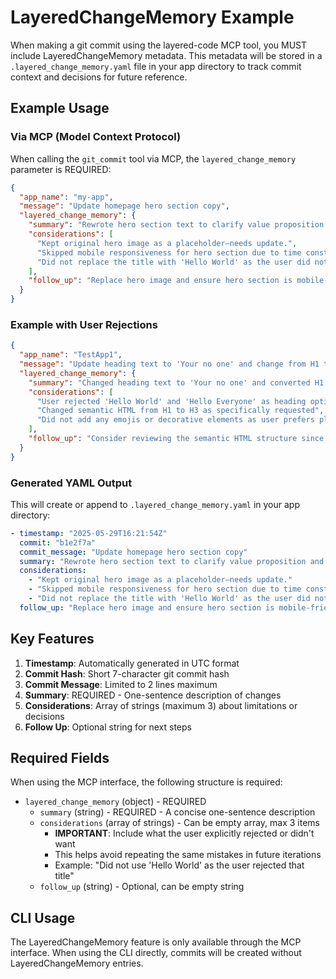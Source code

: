 # LayeredChangeMemory Example

When making a git commit using the layered-code MCP tool, you MUST include LayeredChangeMemory metadata. This metadata will be stored in a `.layered_change_memory.yaml` file in your app directory to track commit context and decisions for future reference.

## Example Usage

### Via MCP (Model Context Protocol)

When calling the `git_commit` tool via MCP, the `layered_change_memory` parameter is REQUIRED:

```json
{
  "app_name": "my-app",
  "message": "Update homepage hero section copy",
  "layered_change_memory": {
    "summary": "Rewrote hero section text to clarify value proposition and appeal to new users.",
    "considerations": [
      "Kept original hero image as a placeholder—needs update.",
      "Skipped mobile responsiveness for hero section due to time constraints.",
      "Did not replace the title with 'Hello World' as the user did not like that title."
    ],
    "follow_up": "Replace hero image and ensure hero section is mobile-friendly."
  }
}
```

### Example with User Rejections

```json
{
  "app_name": "TestApp1",
  "message": "Update heading text to 'Your no one' and change from H1 to H3",
  "layered_change_memory": {
    "summary": "Changed heading text to 'Your no one' and converted H1 to H3 element",
    "considerations": [
      "User rejected 'Hello World' and 'Hello Everyone' as heading options",
      "Changed semantic HTML from H1 to H3 as specifically requested",
      "Did not add any emojis or decorative elements as user prefers plain text"
    ],
    "follow_up": "Consider reviewing the semantic HTML structure since H3 is now the main page heading"
  }
}
```

### Generated YAML Output

This will create or append to `.layered_change_memory.yaml` in your app directory:

```yaml
- timestamp: "2025-05-29T16:21:54Z"
  commit: "b1e2f7a"
  commit_message: "Update homepage hero section copy"
  summary: "Rewrote hero section text to clarify value proposition and appeal to new users."
  considerations:
    - "Kept original hero image as a placeholder—needs update."
    - "Skipped mobile responsiveness for hero section due to time constraints."
    - "Did not replace the title with 'Hello World' as the user did not like that title."
  follow_up: "Replace hero image and ensure hero section is mobile-friendly."
```

## Key Features

1. **Timestamp**: Automatically generated in UTC format
2. **Commit Hash**: Short 7-character git commit hash
3. **Commit Message**: Limited to 2 lines maximum
4. **Summary**: REQUIRED - One-sentence description of changes
5. **Considerations**: Array of strings (maximum 3) about limitations or decisions
6. **Follow Up**: Optional string for next steps

## Required Fields

When using the MCP interface, the following structure is required:
- `layered_change_memory` (object) - REQUIRED
  - `summary` (string) - REQUIRED - A concise one-sentence description
  - `considerations` (array of strings) - Can be empty array, max 3 items
    - **IMPORTANT**: Include what the user explicitly rejected or didn't want
    - This helps avoid repeating the same mistakes in future iterations
    - Example: "Did not use 'Hello World' as the user rejected that title"
  - `follow_up` (string) - Optional, can be empty string

## CLI Usage

The LayeredChangeMemory feature is only available through the MCP interface. When using the CLI directly, commits will be created without LayeredChangeMemory entries.